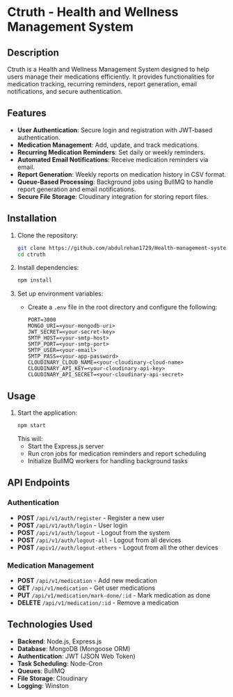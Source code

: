 # Ctruth - Health and Wellness Management System

## Description

Ctruth is a Health and Wellness Management System designed to help users manage their medications efficiently. It provides functionalities for medication tracking, recurring reminders, report generation, email notifications, and secure authentication.

## Features

-   **User Authentication**: Secure login and registration with JWT-based authentication.
-   **Medication Management**: Add, update, and track medications.
-   **Recurring Medication Reminders**: Set daily or weekly reminders.
-   **Automated Email Notifications**: Receive medication reminders via email.
-   **Report Generation**: Weekly reports on medication history in CSV format.
-   **Queue-Based Processing**: Background jobs using BullMQ to handle report generation and email notifications.
-   **Secure File Storage**: Cloudinary integration for storing report files.

## Installation

1. Clone the repository:

    ```sh
    git clone https://github.com/abdulrehan1729/Health-management-system.git
    cd ctruth
    ```

2. Install dependencies:

    ```sh
    npm install
    ```

3. Set up environment variables:
    - Create a `.env` file in the root directory and configure the following:
        ```env
        PORT=3000
        MONGO_URI=<your-mongodb-uri>
        JWT_SECRET=<your-secret-key>
        SMTP_HOST=<your-smtp-host>
        SMTP_PORT=<your-smtp-port>
        SMTP_USER=<your-email>
        SMTP_PASS=<your-app-password>
        CLOUDINARY_CLOUD_NAME=<your-cloudinary-cloud-name>
        CLOUDINARY_API_KEY=<your-cloudinary-api-key>
        CLOUDINARY_API_SECRET=<your-cloudinary-api-secret>
        ```

## Usage

1. Start the application:
    ```sh
    npm start
    ```
    This will:
    - Start the Express.js server
    - Run cron jobs for medication reminders and report scheduling
    - Initialize BullMQ workers for handling background tasks

## API Endpoints

### Authentication

-   **POST** `/api/v1/auth/register` - Register a new user
-   **POST** `/api/v1/auth/login` - User login
-   **POST** `/api/v1/auth/logout` - Logout from the system
-   **POST** `/api/v1/auth/logout-all` - Logout from all devices
-   **POST** `/apiv1//auth/logout-others` - Logout from all the other devices

### Medication Management

-   **POST** `/api/v1/medication` - Add new medication
-   **GET** `/api/v1/medication` - Get user medications
-   **PUT** `/api/v1/medication/mark-done/:id` - Mark medication as done
-   **DELETE** `/api/v1/medication/:id` - Remove a medication

## Technologies Used

-   **Backend**: Node.js, Express.js
-   **Database**: MongoDB (Mongoose ORM)
-   **Authentication**: JWT (JSON Web Token)
-   **Task Scheduling**: Node-Cron
-   **Queues**: BullMQ
-   **File Storage**: Cloudinary
-   **Logging**: Winston



